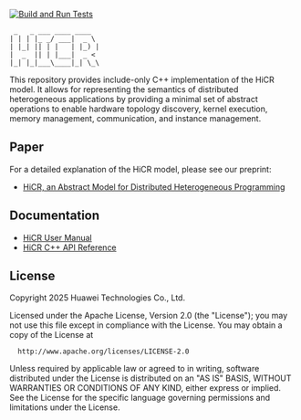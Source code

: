 [![Build and Run Tests](https://github.com/Algebraic-Programming/HiCR/actions/workflows/pr-merged.yml/badge.svg)](https://github.com/Algebraic-Programming/HiCR/actions/workflows/pr-merged.yml)
```
 _   _ ___ ____ ____  
| | | |_ _/ ___|  _ \ 
| |_| || | |   | |_) |
|  _  || | |___|  _ < 
|_| |_|___\____|_| \_\
```
 
This repository provides include-only C++ implementation of the HiCR model. It allows for representing the semantics of distributed heterogeneous applications by providing a minimal set of abstract operations to enable hardware topology discovery, kernel execution, memory management, communication, and instance management. 

## Paper

For a detailed explanation of the HiCR model, please see our preprint:

* [HiCR, an Abstract Model for Distributed Heterogeneous Programming](https://github.com/Algebraic-Programming/Preprints/tree/master/HiCR)

## Documentation

* [HiCR User Manual](https://algebraic-programming.github.io/HiCR/)
* [HiCR C++ API Reference](https://algebraic-programming.github.io/HiCR/doxygen/html/annotated.html)

## License

Copyright 2025 Huawei Technologies Co., Ltd.

  Licensed under the Apache License, Version 2.0 (the "License");
  you may not use this file except in compliance with the License.
  You may obtain a copy of the License at

      http://www.apache.org/licenses/LICENSE-2.0

  Unless required by applicable law or agreed to in writing, software
  distributed under the License is distributed on an "AS IS" BASIS,
  WITHOUT WARRANTIES OR CONDITIONS OF ANY KIND, either express or implied.
  See the License for the specific language governing permissions and
  limitations under the License.

